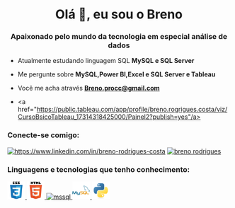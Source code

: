 <h1 align="center">Olá 👋, eu sou o Breno</h1>
<h3 align="center">Apaixonado pelo mundo da tecnologia em especial análise de dados</h3>

- Atualmente estudando linguagem SQL **MySQL e SQL Server**

- Me pergunte sobre **MySQL,Power BI,Excel e SQL Server e Tableau**

- Você me acha através **Breno.procc@gmail.com**
- <a href="https://public.tableau.com/app/profile/breno.rogrigues.costa/viz/CursoBsicoTableau_17314318425000/Painel2?publish=yes"/a>

<h3 align="left">Conecte-se comigo:</h3>
<p align="left">
<a href="https://linkedin.com/in/https://www.linkedin.com/in/breno-rodrigues-costa" target="blank"><img align="center" src="https://raw.githubusercontent.com/rahuldkjain/github-profile-readme-generator/master/src/images/icons/Social/linked-in-alt.svg" alt="https://www.linkedin.com/in/breno-rodrigues-costa" height="30" width="40" /></a>
<a href="https://fb.com/breno rodrigues" target="blank"><img align="center" src="https://raw.githubusercontent.com/rahuldkjain/github-profile-readme-generator/master/src/images/icons/Social/facebook.svg" alt="breno rodrigues" height="30" width="40" /></a>
</p>

<h3 align="left">Linguagens e tecnologias que tenho conhecimento:</h3>
<p align="left"> <a href="https://www.w3schools.com/css/" target="_blank" rel="noreferrer"> <img src="https://raw.githubusercontent.com/devicons/devicon/master/icons/css3/css3-original-wordmark.svg" alt="css3" width="40" height="40"/> </a> <a href="https://www.w3.org/html/" target="_blank" rel="noreferrer"> <img src="https://raw.githubusercontent.com/devicons/devicon/master/icons/html5/html5-original-wordmark.svg" alt="html5" width="40" height="40"/> </a> <a href="https://www.microsoft.com/en-us/sql-server" target="_blank" rel="noreferrer"> <img src="https://www.svgrepo.com/show/303229/microsoft-sql-server-logo.svg" alt="mssql" width="40" height="40"/> </a> <a href="https://www.mysql.com/" target="_blank" rel="noreferrer"> <img src="https://raw.githubusercontent.com/devicons/devicon/master/icons/mysql/mysql-original-wordmark.svg" alt="mysql" width="40" height="40"/> </a> <a href="https://www.python.org" target="_blank" rel="noreferrer"> <img src="https://raw.githubusercontent.com/devicons/devicon/master/icons/python/python-original.svg" alt="python" width="40" height="40"/> </a> </p>
